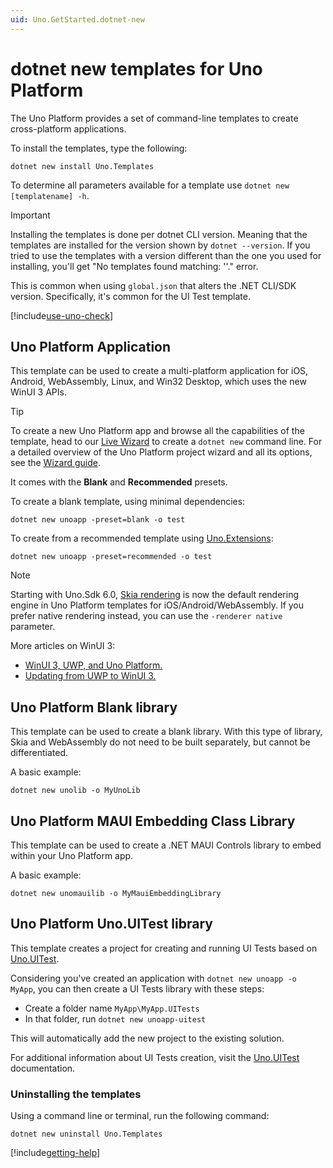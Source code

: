 ```yaml
---
uid: Uno.GetStarted.dotnet-new
---
```


# dotnet new templates for Uno Platform

The Uno Platform provides a set of command-line templates to create cross-platform applications.

To install the templates, type the following:

```dotnetcli
dotnet new install Uno.Templates
```

To determine all parameters available for a template use `dotnet new [templatename] -h`.

> [!IMPORTANT]
> Installing the templates is done per dotnet CLI version. Meaning that the templates are installed for the version shown by `dotnet --version`. If you tried to use the templates with a version different than the one you used for installing, you'll get "No templates found matching: '<template-name>'." error.
>
> This is common when using `global.json` that alters the .NET CLI/SDK version. Specifically, it's common for the UI Test template.

[!include[use-uno-check](includes/use-uno-check-inline.md)]

## Uno Platform Application

This template can be used to create a multi-platform application for iOS, Android, WebAssembly, Linux, and Win32 Desktop, which uses the new WinUI 3 APIs.

> [!TIP]
> To create a new Uno Platform app and browse all the capabilities of the template, head to our <a target="_blank" href="https://aka.platform.uno/app-wizard">Live Wizard</a> to create a `dotnet new` command line. For a detailed overview of the Uno Platform project wizard and all its options, see the [Wizard guide](xref:Uno.GettingStarted.UsingWizard).

It comes with the **Blank** and **Recommended** presets.

To create a blank template, using minimal dependencies:

```dotnetcli
dotnet new unoapp -preset=blank -o test
```

To create from a recommended template using [Uno.Extensions](xref:Uno.Extensions.Overview):

```dotnetcli
dotnet new unoapp -preset=recommended -o test
```

> [!NOTE]
> Starting with Uno.Sdk 6.0, [Skia rendering](xref:Uno.Development.HowItWorks) is now the default rendering engine in Uno Platform templates for iOS/Android/WebAssembly. If you prefer native rendering instead, you can use the `-renderer native` parameter.

More articles on WinUI 3:

- [WinUI 3, UWP, and Uno Platform.](uwp-vs-winui3.md)
- [Updating from UWP to WinUI 3.](updating-to-winui3.md)

## Uno Platform Blank library

This template can be used to create a blank library. With this type of library, Skia and WebAssembly do not need to be built separately, but cannot be differentiated.

A basic example:

```dotnetcli
dotnet new unolib -o MyUnoLib
```

## Uno Platform MAUI Embedding Class Library

This template can be used to create a .NET MAUI Controls library to embed within your Uno Platform app.

A basic example:

```dotnetcli
dotnet new unomauilib -o MyMauiEmbeddingLibrary
```

## Uno Platform Uno.UITest library

This template creates a project for creating and running UI Tests based on [Uno.UITest](https://github.com/unoplatform/Uno.UITest).

Considering you've created an application with `dotnet new unoapp -o MyApp`, you can then create a UI Tests library with these steps:

- Create a folder name `MyApp\MyApp.UITests`
- In that folder, run `dotnet new unoapp-uitest`

This will automatically add the new project to the existing solution.

For additional information about UI Tests creation, visit the [Uno.UITest](https://github.com/unoplatform/Uno.UITest) documentation.

### Uninstalling the templates

Using a command line or terminal, run the following command:

```dotnetcli
dotnet new uninstall Uno.Templates
```

[!include[getting-help](includes/getting-help.md)]
